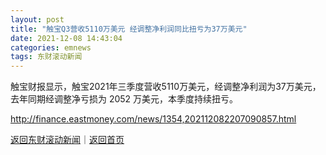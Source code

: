 ```yaml
---
layout: post
title: "触宝Q3营收5110万美元 经调整净利润同比扭亏为37万美元"
date: 2021-12-08 14:43:04
categories: emnews
tags: 东财滚动新闻
---
```


触宝财报显示，触宝2021年三季度营收5110万美元，经调整净利润为37万美元，去年同期经调整净亏损为 2052 万美元，本季度持续扭亏。

<http://finance.eastmoney.com/news/1354,202112082207090857.html>

[返回东财滚动新闻](//finews.withounder.com/emnews/)｜[返回首页](//finews.withounder.com/)